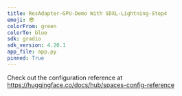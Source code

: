 ```yaml
---
title: ResAdapter-GPU-Demo With SDXL-Lightning-Step4
emoji: 😎
colorFrom: green
colorTo: blue
sdk: gradio
sdk_version: 4.20.1
app_file: app.py
pinned: True
---
```


Check out the configuration reference at https://huggingface.co/docs/hub/spaces-config-reference

